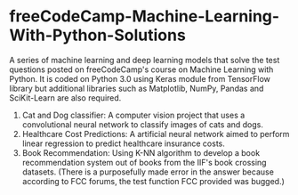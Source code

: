# freeCodeCamp-Machine-Learning-With-Python-Solutions
A series of machine learning and deep learning models that solve the test questions posted on freeCodeCamp's course on Machine Learning with Python.
It is coded on Python 3.0 using Keras module from TensorFlow library but additional libraries such as Matplotlib, NumPy, Pandas and SciKit-Learn are also required.

1. Cat and Dog classifier: A computer vision project that uses a convolutional neural network to classify images of cats and dogs.
2. Healthcare Cost Predictions: A artificial neural network aimed to perform linear regression to predict healthcare insurance costs.
3. Book Recommendation: Using K-NN algorithm to develop a book recommendation system out of books from the IIF's book crossing datasets. (There is a purposefully made error in the answer because according to FCC forums, the test function FCC provided was bugged.)
